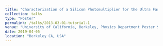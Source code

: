 ```yaml
---
title: "Characterization of a Silicon Photomultiplier for the Ultra Fast Astronomy Telescope"
collection: talks
type: "Poster"
permalink: /talks/2013-03-01-tutorial-1
venue: "University of California, Berkeley, Physics Department Poster Session"
date: 2019-04-05
location: "Berkeley CA, USA"
---
```

